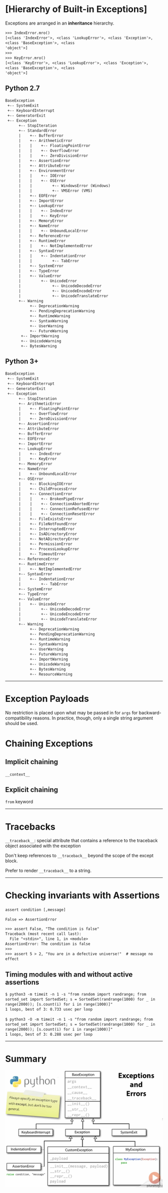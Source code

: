 # [Hierarchy of Built-in Exceptions]

Exceptions are arranged in an **inheritance** hierarchy.

```
>>> IndexError.mro()
[<class 'IndexError'>, <class 'LookupError'>, <class 'Exception'>, <class 'BaseException'>, <class
'object'>]
>>> 
>>> KeyError.mro()
[<class 'KeyError'>, <class 'LookupError'>, <class 'Exception'>, <class 'BaseException'>, <class
'object'>]
```

## Python 2.7

```
BaseException
 +-- SystemExit
 +-- KeyboardInterrupt
 +-- GeneratorExit
 +-- Exception
      +-- StopIteration
      +-- StandardError
      |    +-- BufferError
      |    +-- ArithmeticError
      |    |    +-- FloatingPointError
      |    |    +-- OverflowError
      |    |    +-- ZeroDivisionError
      |    +-- AssertionError
      |    +-- AttributeError
      |    +-- EnvironmentError
      |    |    +-- IOError
      |    |    +-- OSError
      |    |         +-- WindowsError (Windows)
      |    |         +-- VMSError (VMS)
      |    +-- EOFError
      |    +-- ImportError
      |    +-- LookupError
      |    |    +-- IndexError
      |    |    +-- KeyError
      |    +-- MemoryError
      |    +-- NameError
      |    |    +-- UnboundLocalError
      |    +-- ReferenceError
      |    +-- RuntimeError
      |    |    +-- NotImplementedError
      |    +-- SyntaxError
      |    |    +-- IndentationError
      |    |         +-- TabError
      |    +-- SystemError
      |    +-- TypeError
      |    +-- ValueError
      |         +-- UnicodeError
      |              +-- UnicodeDecodeError
      |              +-- UnicodeEncodeError
      |              +-- UnicodeTranslateError
      +-- Warning
           +-- DeprecationWarning
           +-- PendingDeprecationWarning
           +-- RuntimeWarning
           +-- SyntaxWarning
           +-- UserWarning
           +-- FutureWarning
	   +-- ImportWarning
	   +-- UnicodeWarning
	   +-- BytesWarning
```

## Python 3+

```
BaseException
 +-- SystemExit
 +-- KeyboardInterrupt
 +-- GeneratorExit
 +-- Exception
      +-- StopIteration
      +-- ArithmeticError
      |    +-- FloatingPointError
      |    +-- OverflowError
      |    +-- ZeroDivisionError
      +-- AssertionError
      +-- AttributeError
      +-- BufferError
      +-- EOFError
      +-- ImportError
      +-- LookupError
      |    +-- IndexError
      |    +-- KeyError
      +-- MemoryError
      +-- NameError
      |    +-- UnboundLocalError
      +-- OSError
      |    +-- BlockingIOError
      |    +-- ChildProcessError
      |    +-- ConnectionError
      |    |    +-- BrokenPipeError
      |    |    +-- ConnectionAbortedError
      |    |    +-- ConnectionRefusedError
      |    |    +-- ConnectionResetError
      |    +-- FileExistsError
      |    +-- FileNotFoundError
      |    +-- InterruptedError
      |    +-- IsADirectoryError
      |    +-- NotADirectoryError
      |    +-- PermissionError
      |    +-- ProcessLookupError
      |    +-- TimeoutError
      +-- ReferenceError
      +-- RuntimeError
      |    +-- NotImplementedError
      +-- SyntaxError
      |    +-- IndentationError
      |         +-- TabError
      +-- SystemError
      +-- TypeError
      +-- ValueError
      |    +-- UnicodeError
      |         +-- UnicodeDecodeError
      |         +-- UnicodeEncodeError
      |         +-- UnicodeTranslateError
      +-- Warning
           +-- DeprecationWarning
           +-- PendingDeprecationWarning
           +-- RuntimeWarning
           +-- SyntaxWarning
           +-- UserWarning
           +-- FutureWarning
           +-- ImportWarning
           +-- UnicodeWarning
           +-- BytesWarning
           +-- ResourceWarning
```

---

# Exception Payloads

No restriction is placed upon what may be passed in for `args` for backward-compatibility reasons.
In practice, though, only a single string argument should be used.

# Chaining Exceptions

## Implicit chaining

`__context__`

## Explicit chaining

`from` keyword

---

# Tracebacks

`__traceback__`: special attribute that contains a reference to the traceback object associated with the exception

Don't keep references to `__traceback__` beyond the scope of the except block.

Prefer to render `__traceback__` to a string.

---

# Checking invariants with Assertions

`assert condition [,message]`

`False => AssertionError`

```
>>> assert False, "The condition is false"
Traceback (most recent call last):
  File "<stdin>", line 1, in <module>
AssertionError: The condition is false
>>> 
>>> assert 5 > 2, "You are in a defective universe!"  # message no effect
```

## Timing modules with and without active assertions

```
$ python3 -m timeit -n 1 -s "from random import randrange; from sorted_set import SortedSet; s = SortedSet(randrange(1000) for _ in range(2000)); [s.count(i) for i in range(1000)]"
1 loops, best of 3: 0.733 usec per loop

$ python3 -O -m timeit -n 1 -s "from random import randrange; from sorted_set import SortedSet; s = SortedSet(randrange(1000) for _ in range(2000)); [s.count(i) for i in range(1000)]"
1 loops, best of 3: 0.288 usec per loop
```

---

# Summary

![](../images/exceptions-errors-summary.png)
